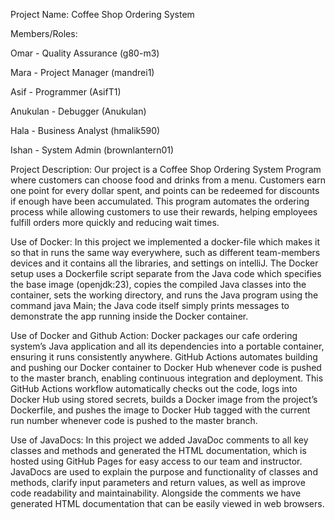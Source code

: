 Project Name: Coffee Shop Ordering System

Members/Roles: 

Omar - Quality Assurance (g80-m3)

Mara - Project Manager (mandrei1)

Asif - Programmer (AsifT1)

Anukulan - Debugger (Anukulan)

Hala - Business Analyst (hmalik590)

Ishan - System Admin (brownlantern01)

Project Description:
Our project is a Coffee Shop Ordering System Program where customers can choose food and drinks from a menu. Customers earn one point for every dollar spent, and points can be redeemed for discounts if enough have been accumulated. This program automates the ordering process while allowing customers to use their rewards, helping employees fulfill orders more quickly and reducing wait times.

Use of Docker: 
In this project we implemented a docker-file which makes it so that in runs the same way everywhere, such as different team-members devices and it contains all the libraries, and settings on intelliJ. The Docker setup uses a Dockerfile script separate from the Java code which specifies the base image (openjdk:23), copies the compiled Java classes into the container, sets the working directory, and runs the Java program using the command java Main; the Java code itself simply prints messages to demonstrate the app running inside the Docker container. 

Use of Docker and Github Action: 
Docker packages our cafe ordering system’s Java application and all its dependencies into a portable container, ensuring it runs consistently anywhere. GitHub Actions automates building and pushing our Docker container to Docker Hub whenever code is pushed to the master branch, enabling continuous integration and deployment. This GitHub Actions workflow automatically checks out the code, logs into Docker Hub using stored secrets, builds a Docker image from the project’s Dockerfile, and pushes the image to Docker Hub tagged with the current run number whenever code is pushed to the master branch.

Use of JavaDocs:
In this project we added JavaDoc comments to all key classes and methods and generated the HTML documentation, which is hosted using GitHub Pages for easy access to our team and instructor. JavaDocs are used to explain the purpose and functionality of classes and methods, clarify input parameters and return values, as well as improve code readability and maintainability. Alongside the comments we have generated HTML documentation that can be easily viewed in web browsers. 

